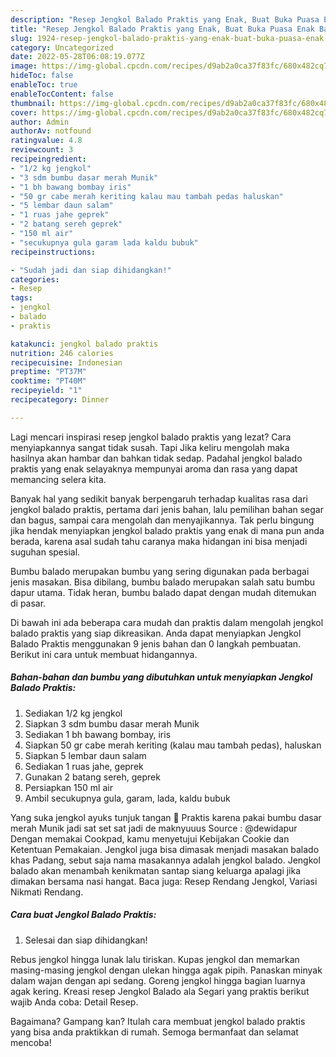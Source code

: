 ```yaml
---
description: "Resep Jengkol Balado Praktis yang Enak, Buat Buka Puasa Enak Banget"
title: "Resep Jengkol Balado Praktis yang Enak, Buat Buka Puasa Enak Banget"
slug: 1924-resep-jengkol-balado-praktis-yang-enak-buat-buka-puasa-enak-banget
category: Uncategorized
date: 2022-05-28T06:08:19.077Z
image: https://img-global.cpcdn.com/recipes/d9ab2a0ca37f83fc/680x482cq70/jengkol-balado-praktis-foto-resep-utama.jpg
hideToc: false
enableToc: true
enableTocContent: false
thumbnail: https://img-global.cpcdn.com/recipes/d9ab2a0ca37f83fc/680x482cq70/jengkol-balado-praktis-foto-resep-utama.jpg
cover: https://img-global.cpcdn.com/recipes/d9ab2a0ca37f83fc/680x482cq70/jengkol-balado-praktis-foto-resep-utama.jpg
author: Admin
authorAv: notfound
ratingvalue: 4.8
reviewcount: 3
recipeingredient:
- "1/2 kg jengkol"
- "3 sdm bumbu dasar merah Munik"
- "1 bh bawang bombay iris"
- "50 gr cabe merah keriting kalau mau tambah pedas haluskan"
- "5 lembar daun salam"
- "1 ruas jahe geprek"
- "2 batang sereh geprek"
- "150 ml air"
- "secukupnya gula garam lada kaldu bubuk"
recipeinstructions:

- "Sudah jadi dan siap dihidangkan!"
categories:
- Resep
tags:
- jengkol
- balado
- praktis

katakunci: jengkol balado praktis 
nutrition: 246 calories
recipecuisine: Indonesian
preptime: "PT37M"
cooktime: "PT40M"
recipeyield: "1"
recipecategory: Dinner

---
```



Lagi mencari inspirasi resep jengkol balado praktis yang lezat? Cara menyiapkannya sangat tidak susah. Tapi Jika keliru mengolah maka hasilnya akan hambar dan bahkan tidak sedap. Padahal jengkol balado praktis yang enak selayaknya mempunyai aroma dan rasa yang dapat memancing selera kita.


Banyak hal yang sedikit banyak berpengaruh terhadap kualitas rasa dari jengkol balado praktis, pertama dari jenis bahan, lalu pemilihan bahan segar dan bagus, sampai cara mengolah dan menyajikannya. Tak perlu bingung jika hendak menyiapkan jengkol balado praktis yang enak di mana pun anda berada, karena asal sudah tahu caranya maka hidangan ini bisa menjadi suguhan spesial.

Bumbu balado merupakan bumbu yang sering digunakan pada berbagai jenis masakan. Bisa dibilang, bumbu balado merupakan salah satu bumbu dapur utama. Tidak heran, bumbu balado dapat dengan mudah ditemukan di pasar.


Di bawah ini ada beberapa cara mudah dan praktis dalam mengolah jengkol balado praktis yang siap dikreasikan. Anda dapat menyiapkan Jengkol Balado Praktis menggunakan 9 jenis bahan dan 0 langkah pembuatan. Berikut ini cara untuk membuat hidangannya.

<!--inarticleads1-->

##### Bahan-bahan dan bumbu yang dibutuhkan untuk menyiapkan Jengkol Balado Praktis:

1. Sediakan 1/2 kg jengkol
1. Siapkan 3 sdm bumbu dasar merah Munik
1. Sediakan 1 bh bawang bombay, iris
1. Siapkan 50 gr cabe merah keriting (kalau mau tambah pedas), haluskan
1. Siapkan 5 lembar daun salam
1. Sediakan 1 ruas jahe, geprek
1. Gunakan 2 batang sereh, geprek
1. Persiapkan 150 ml air
1. Ambil secukupnya gula, garam, lada, kaldu bubuk


Yang suka jengkol ayuks tunjuk tangan 🤭 Praktis karena pakai bumbu dasar merah Munik jadi sat set sat jadi de maknyuuus Source : @dewidapur Dengan memakai Cookpad, kamu menyetujui Kebijakan Cookie dan Ketentuan Pemakaian. Jengkol juga bisa dimasak menjadi masakan balado khas Padang, sebut saja nama masakannya adalah jengkol balado. Jengkol balado akan menambah kenikmatan santap siang keluarga apalagi jika dimakan bersama nasi hangat. Baca juga: Resep Rendang Jengkol, Variasi Nikmati Rendang. 

<!--inarticleads2-->

##### Cara buat Jengkol Balado Praktis:


1. Selesai dan siap dihidangkan!

Rebus jengkol hingga lunak lalu tiriskan. Kupas jengkol dan memarkan masing-masing jengkol dengan ulekan hingga agak pipih. Panaskan minyak dalam wajan dengan api sedang. Goreng jengkol hingga bagian luarnya agak kering. Kreasi resep Jengkol Balado ala Segari yang praktis berikut wajib Anda coba: Detail Resep. 

Bagaimana? Gampang kan? Itulah cara membuat jengkol balado praktis yang bisa anda praktikkan di rumah. Semoga bermanfaat dan selamat mencoba!

